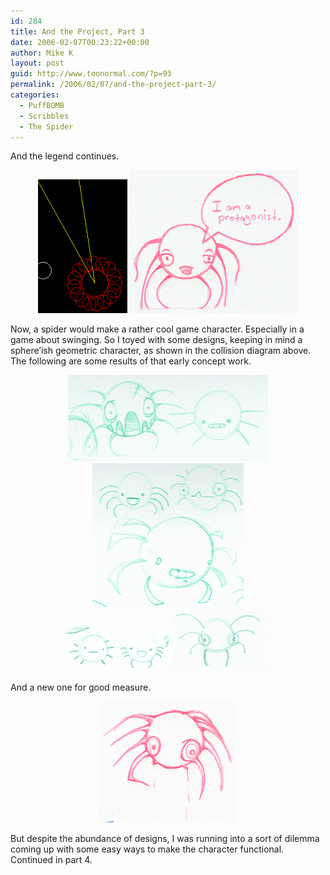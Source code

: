```yaml
---
id: 284
title: And the Project, Part 3
date: 2006-02-07T00:23:22+00:00
author: Mike K
layout: post
guid: http://www.toonormal.com/?p=93
permalink: /2006/02/07/and-the-project-part-3/
categories:
  - PuffBOMB
  - Scribbles
  - The Spider
---
```

And the legend continues.

<center>
  <img src='/content/engine07.gif' alt='I\&#39;m thinking of something round' /> <img src='/content/spider01.gif' alt='Yes you are... or so *you* think.' />
</center>

Now, a spider would make a rather cool game character. Especially in a game about swinging. So I toyed with some designs, keeping in mind a sphere&#8217;ish geometric character, as shown in the collision diagram above. The following are some results of that early concept work.

<center>
  <img src='/content/spider02.gif' alt='Err, okay. That could work... err.' />
</center>


  


<center>
  <img src='/content/spider03.gif' alt='My, what a big head you have!' />
</center>


  


<center>
  <img src='/content/spider04.gif' alt='OMG LOLZ!' /> <img src='/content/spider05.gif' alt='Yes, I am a private investigator.' />
</center>

And a new one for good measure.

<center>
  <img src='/content/spider06.gif' alt='Bluh! I\&#39;m going to suck!!.. your bluud!' />
</center>

But despite the abundance of designs, I was running into a sort of dilemma coming up with some easy ways to make the character functional. Continued in part 4.